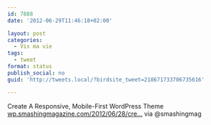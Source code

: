 ```yaml
---
id: 7888
date: '2012-06-29T11:46:18+02:00'

layout: post
categories:
  - Vis ma vie
tags:
  - tweet
format: status
publish_social: no
guid: 'http://tweets.local/?birdsite_tweet=218671733706735616'

---
```


Create A Responsive, Mobile-First WordPress Theme [wp.smashingmagazine.com/2012/06/28/cre…](http://wp.smashingmagazine.com/2012/06/28/create-responsive-mobile-first-wordpress-theme/) via @smashingmag